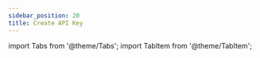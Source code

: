 ```yaml
---
sidebar_position: 20
title: Create API Key
---
```


import Tabs from '@theme/Tabs';
import TabItem from '@theme/TabItem';

